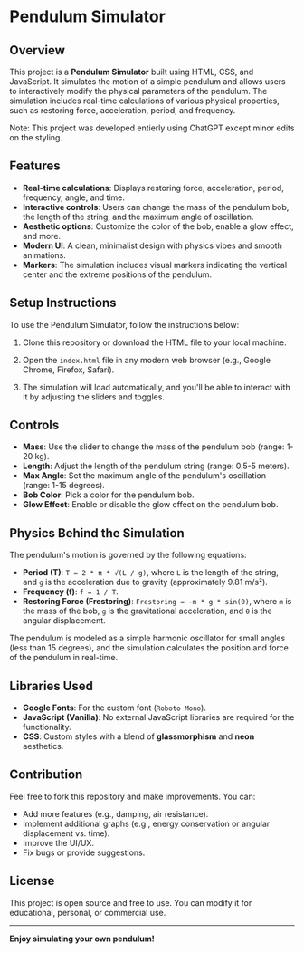 # Pendulum Simulator

## Overview
This project is a **Pendulum Simulator** built using HTML, CSS, and JavaScript. It simulates the motion of a simple pendulum and allows users to interactively modify the physical parameters of the pendulum. The simulation includes real-time calculations of various physical properties, such as restoring force, acceleration, period, and frequency.

Note: This project was developed entierly using ChatGPT except minor edits on the styling. 

## Features
- **Real-time calculations**: Displays restoring force, acceleration, period, frequency, angle, and time.
- **Interactive controls**: Users can change the mass of the pendulum bob, the length of the string, and the maximum angle of oscillation.
- **Aesthetic options**: Customize the color of the bob, enable a glow effect, and more.
- **Modern UI**: A clean, minimalist design with physics vibes and smooth animations.
- **Markers**: The simulation includes visual markers indicating the vertical center and the extreme positions of the pendulum.

## Setup Instructions
To use the Pendulum Simulator, follow the instructions below:

1. Clone this repository or download the HTML file to your local machine.

2. Open the `index.html` file in any modern web browser (e.g., Google Chrome, Firefox, Safari).

3. The simulation will load automatically, and you'll be able to interact with it by adjusting the sliders and toggles.

## Controls
- **Mass**: Use the slider to change the mass of the pendulum bob (range: 1-20 kg).
- **Length**: Adjust the length of the pendulum string (range: 0.5-5 meters).
- **Max Angle**: Set the maximum angle of the pendulum's oscillation (range: 1-15 degrees).
- **Bob Color**: Pick a color for the pendulum bob.
- **Glow Effect**: Enable or disable the glow effect on the pendulum bob.

## Physics Behind the Simulation
The pendulum's motion is governed by the following equations:
- **Period (T)**: `T = 2 * π * √(L / g)`, where `L` is the length of the string, and `g` is the acceleration due to gravity (approximately 9.81 m/s²).
- **Frequency (f)**: `f = 1 / T`.
- **Restoring Force (Frestoring)**: `Frestoring = -m * g * sin(θ)`, where `m` is the mass of the bob, `g` is the gravitational acceleration, and `θ` is the angular displacement.

The pendulum is modeled as a simple harmonic oscillator for small angles (less than 15 degrees), and the simulation calculates the position and force of the pendulum in real-time.

## Libraries Used
- **Google Fonts**: For the custom font (`Roboto Mono`).
- **JavaScript (Vanilla)**: No external JavaScript libraries are required for the functionality.
- **CSS**: Custom styles with a blend of **glassmorphism** and **neon** aesthetics.

## Contribution
Feel free to fork this repository and make improvements. You can:
- Add more features (e.g., damping, air resistance).
- Implement additional graphs (e.g., energy conservation or angular displacement vs. time).
- Improve the UI/UX.
- Fix bugs or provide suggestions.

## License
This project is open source and free to use. You can modify it for educational, personal, or commercial use.

---

**Enjoy simulating your own pendulum!**
